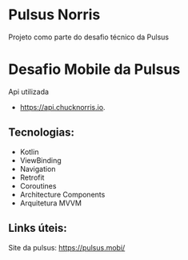 # Pulsus Norris
Projeto como parte do desafio técnico da Pulsus

# Desafio Mobile da Pulsus

Api utilizada 
* https://api.chucknorris.io.

## Tecnologias:
* Kotlin
* ViewBinding
* Navigation
* Retrofit
* Coroutines
* Architecture Components
* Arquitetura MVVM

## Links úteis:

Site da pulsus:
https://pulsus.mobi/
